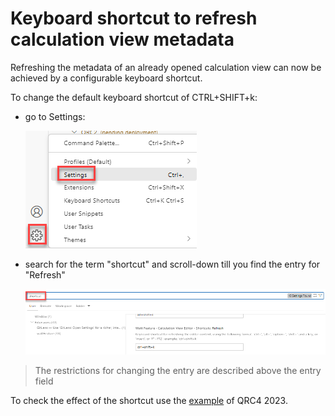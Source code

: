 # Keyboard shortcut to refresh calculation view metadata

Refreshing the metadata of an already opened calculation view can now be achieved by a configurable keyboard shortcut.

To change the default keyboard shortcut of CTRL+SHIFT+k:

- go to Settings:

    ![menu option settings](./screenshots/settings.png)

- search for the term "shortcut" and scroll-down till you find the entry for "Refresh"

    ![refresh shortcut definition](./screenshots/shortcutRefresh.png)


>The restrictions for changing the entry are described above the entry field

To check the effect of the shortcut use the [example](../../../2023/QRC4/refreshMetadata/info.md) of QRC4 2023.

